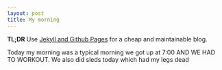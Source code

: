 ```yaml
---
layout: post
title: My morning 
---
```


**TL;DR** Use [Jekyll and Github Pages](https://help.github.com/articles/about-github-pages-and-jekyll/) for a cheap and maintainable blog.

Today my morning was a typical morning we got up at 7:00 AND WE HAD TO WORKOUT. 
We also did sleds today which had my legs dead 


